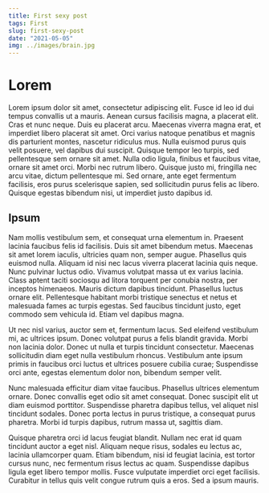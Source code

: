 ```yaml
---
title: First sexy post
tags: First
slug: first-sexy-post
date: "2021-05-05"
img: ../images/brain.jpg
---
```


# Lorem

Lorem ipsum dolor sit amet, consectetur adipiscing elit. Fusce id leo id dui tempus convallis ut a mauris. Aenean cursus facilisis magna, a placerat elit. Cras et nunc neque. Duis eu placerat arcu. Maecenas viverra magna erat, et imperdiet libero placerat sit amet. Orci varius natoque penatibus et magnis dis parturient montes, nascetur ridiculus mus. Nulla euismod purus quis velit posuere, vel dapibus dui suscipit. Quisque tempor leo turpis, sed pellentesque sem ornare sit amet. Nulla odio ligula, finibus et faucibus vitae, ornare sit amet orci. Morbi nec rutrum libero. Quisque justo mi, fringilla nec arcu vitae, dictum pellentesque mi. Sed ornare, ante eget fermentum facilisis, eros purus scelerisque sapien, sed sollicitudin purus felis ac libero. Quisque egestas bibendum nisi, ut imperdiet justo dapibus id.

## Ipsum

Nam mollis vestibulum sem, et consequat urna elementum in. Praesent lacinia faucibus felis id facilisis. Duis sit amet bibendum metus. Maecenas sit amet lorem iaculis, ultricies quam non, semper augue. Phasellus quis euismod nulla. Aliquam id nisi nec lacus viverra placerat lacinia quis neque. Nunc pulvinar luctus odio. Vivamus volutpat massa ut ex varius lacinia. Class aptent taciti sociosqu ad litora torquent per conubia nostra, per inceptos himenaeos. Mauris dictum dapibus tincidunt. Phasellus luctus ornare elit. Pellentesque habitant morbi tristique senectus et netus et malesuada fames ac turpis egestas. Sed faucibus tincidunt justo, eget commodo sem vehicula id. Etiam vel dapibus magna.

Ut nec nisl varius, auctor sem et, fermentum lacus. Sed eleifend vestibulum mi, ac ultrices ipsum. Donec volutpat purus a felis blandit gravida. Morbi non lacinia dolor. Donec ut nulla et turpis tincidunt consectetur. Maecenas sollicitudin diam eget nulla vestibulum rhoncus. Vestibulum ante ipsum primis in faucibus orci luctus et ultrices posuere cubilia curae; Suspendisse orci ante, egestas elementum dolor non, bibendum semper velit.

Nunc malesuada efficitur diam vitae faucibus. Phasellus ultrices elementum ornare. Donec convallis eget odio sit amet consequat. Donec suscipit elit ut diam euismod porttitor. Suspendisse pharetra dapibus tellus, vel aliquet nisl tincidunt sodales. Donec porta lectus in purus tristique, a consequat purus pharetra. Morbi id turpis dapibus, rutrum massa ut, sagittis diam.

Quisque pharetra orci id lacus feugiat blandit. Nullam nec erat id quam tincidunt auctor a eget nisl. Aliquam neque risus, sodales eu lectus ac, lacinia ullamcorper quam. Etiam bibendum, nisi id feugiat lacinia, est tortor cursus nunc, nec fermentum risus lectus ac quam. Suspendisse dapibus ligula eget libero tempor mollis. Fusce vulputate imperdiet orci eget facilisis. Curabitur in tellus quis velit congue rutrum quis a eros. Sed a ipsum mauris.
